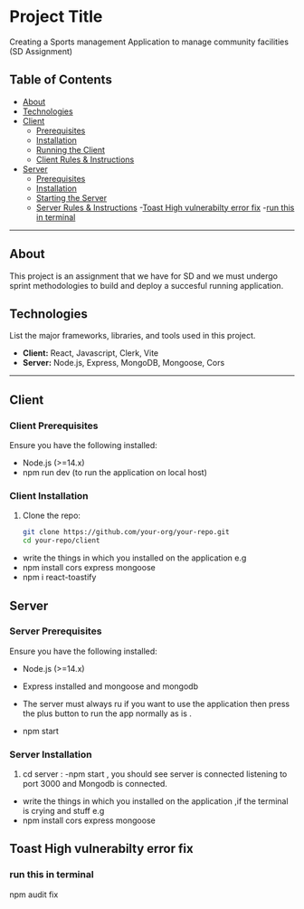 # Project Title

Creating a Sports management Application to manage community facilities (SD Assignment)

## Table of Contents
- [About](#about)
- [Technologies](#technologies)
- [Client](#client)
  - [Prerequisites](#client-prerequisites)
  - [Installation](#client-installation)
  - [Running the Client](#running-the-client)
  - [Client Rules & Instructions](#client-rules--instructions)
- [Server](#server)
  - [Prerequisites](#server-prerequisites)
  - [Installation](#server-installation)
  - [Starting the Server](#starting-the-server)
  - [Server Rules & Instructions](#server-rules--instructions)
-[Toast High vulnerabilty error fix](#high-severity-vulnerabilities)
  -[run this in terminal](#run-npm)


---

## About

This project is an assignment that we have for SD and we must undergo sprint methodologies to build and deploy a succesful running application.

## Technologies

List the major frameworks, libraries, and tools used in this project.

- **Client:** React, Javascript, Clerk, Vite
- **Server:** Node.js, Express, MongoDB, Mongoose, Cors

---

## Client

### Client Prerequisites

Ensure you have the following installed:

- Node.js (>=14.x)
- npm run dev (to run the application on local host)

### Client Installation

1. Clone the repo:
   ```bash
   git clone https://github.com/your-org/your-repo.git
   cd your-repo/client
  - write the things in which you installed on the application e.g
  - npm install cors express mongoose
  - npm i react-toastify

## Server

### Server Prerequisites

Ensure you have the following installed:

- Node.js (>=14.x)
- Express installed and mongoose and mongodb
- The server must always ru if you want to use the application then press the plus button to run the app normally as is .

- npm start

### Server Installation

1. cd server :
  -npm start , you should see server is connected listening to port 3000 and Mongodb is connected.
  - write the things in which you installed on the application ,if the terminal is crying and stuff e.g
  - npm install cors express mongoose

## Toast High vulnerabilty error fix
### run this in terminal
npm audit fix
